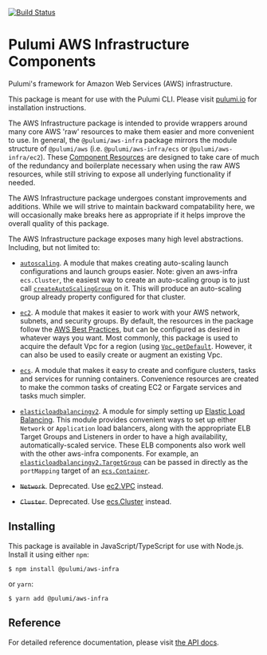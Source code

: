 [![Build Status](https://travis-ci.com/pulumi/pulumi-aws-infra.svg?token=eHg7Zp5zdDDJfTjY8ejq&branch=master)](https://travis-ci.com/pulumi/pulumi-aws-infra)

# Pulumi AWS Infrastructure Components

Pulumi's framework for Amazon Web Services (AWS) infrastructure.

This package is meant for use with the Pulumi CLI.  Please visit [pulumi.io](https://pulumi.io) for
installation instructions.

The AWS Infrastructure package is intended to provide wrappers around many core AWS 'raw' resources to make them easier and more convenient to use.  In general, the `@pulumi/aws-infra` package mirrors the module structure of `@pulumi/aws` (i.e. `@pulumi/aws-infra/ecs` or `@pulumi/aws-infra/ec2`).  These [Component Resources](https://github.com/pulumi/pulumi/blob/bf300038d4b2602b5e932dbce80562fd435d3aa6/sdk/nodejs/resource.ts#L258) are designed to take care of much of the redundancy and boilerplate necessary when using the raw AWS resources, while still striving to expose all underlying functionality if needed.

The AWS Infrastructure package undergoes constant improvements and additions.  While we will strive to maintain backward compatability here, we will occasionally make breaks here as appropriate if it helps improve the overall quality of this package.

The AWS Infrastructure package exposes many high level abstractions.  Including, but not limited to:

* [`autoscaling`](https://github.com/pulumi/pulumi-aws-infra/blob/master/nodejs/aws-infra/autoscaling). A module that makes creating auto-scaling launch configurations and launch groups easier.   Note: given an aws-infra `ecs.Cluster`, the easiest way to create an auto-scaling group is to just call [`createAutoScalingGroup`](https://github.com/pulumi/pulumi-aws-infra/blob/0b432e320c6929866038507e997d55c8d8f62bc3/nodejs/aws-infra/ecs/cluster.ts#L78) on it.  This will produce an auto-scaling group already property configured for that cluster.

* [`ec2`](https://github.com/pulumi/pulumi-aws-infra/blob/master/nodejs/aws-infra/ec2).  A module that makes it easier to work with your AWS network, subnets, and security groups.  By default, the resources in the package follow the [AWS Best Practices](
  https://aws.amazon.com/answers/networking/aws-single-vpc-design/), but can be configured as desired in whatever ways you want.  Most commonly, this package is used to acquire the default Vpc for a region (using [`Vpc.getDefault`](https://github.com/pulumi/pulumi-aws-infra/blob/0b432e320c6929866038507e997d55c8d8f62bc3/nodejs/aws-infra/ec2/vpc.ts#L118).  However, it can also be used to easily create or augment an existing Vpc.

* [`ecs`](https://github.com/pulumi/pulumi-aws-infra/blob/master/nodejs/aws-infra/ecs).  A module that makes it easy to create and configure clusters, tasks and services for running containers. Convenience resources are created to make the common tasks of creating EC2 or Fargate services and tasks much simpler.  

* [`elasticloadbalancingv2`](https://github.com/pulumi/pulumi-aws-infra/tree/master/nodejs/aws-infra/elasticloadbalancingv2).  A module for simply setting up [Elastic Load Balancing](https://aws.amazon.com/elasticloadbalancing/). This module provides convenient ways to set up either `Network` or `Application` load balancers, along with the appropriate ELB Target Groups and Listeners in order to have a high availability, automatically-scaled service.  These ELB components also work well with the other aws-infra components.  For example, an [`elasticloadbalancingv2.TargetGroup`](https://github.com/pulumi/pulumi-aws-infra/blob/0b432e320c6929866038507e997d55c8d8f62bc3/nodejs/aws-infra/elasticloadbalancingv2/targetGroup.ts#L23) can be passed in directly as the `portMapping` target of an [`ecs.Container`](https://github.com/pulumi/pulumi-aws-infra/blob/0b432e320c6929866038507e997d55c8d8f62bc3/nodejs/aws-infra/ecs/container.ts#L185).  

* ~~`Network`~~. Deprecated.  Use [ec2.VPC](https://github.com/pulumi/pulumi-aws-infra/blob/0b432e320c6929866038507e997d55c8d8f62bc3/nodejs/aws-infra/ec2/vpc.ts#L25) instead.

* ~~`Cluster`~~. Deprecated.  Use [ecs.Cluster](https://github.com/pulumi/pulumi-aws-infra/blob/0b432e320c6929866038507e997d55c8d8f62bc3/nodejs/aws-infra/ecs/cluster.ts#L26) instead.


## Installing

This package is available in JavaScript/TypeScript for use with Node.js.  Install it using either `npm`:

    $ npm install @pulumi/aws-infra

or `yarn`:

    $ yarn add @pulumi/aws-infra

## Reference

For detailed reference documentation, please visit [the API docs](
https://pulumi.io/reference/pkg/nodejs/@pulumi/aws-infra/index.html).
